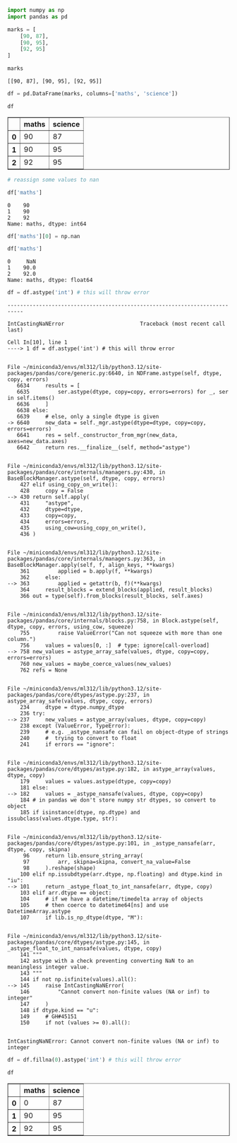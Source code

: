```python
import numpy as np
import pandas as pd
```


```python
marks = [
    [90, 87],
    [90, 95],
    [92, 95]
]
```


```python
marks
```




    [[90, 87], [90, 95], [92, 95]]




```python
df = pd.DataFrame(marks, columns=['maths', 'science'])
```


```python
df
```




<div>
<style scoped>
    .dataframe tbody tr th:only-of-type {
        vertical-align: middle;
    }

    .dataframe tbody tr th {
        vertical-align: top;
    }

    .dataframe thead th {
        text-align: right;
    }
</style>
<table border="1" class="dataframe">
  <thead>
    <tr style="text-align: right;">
      <th></th>
      <th>maths</th>
      <th>science</th>
    </tr>
  </thead>
  <tbody>
    <tr>
      <th>0</th>
      <td>90</td>
      <td>87</td>
    </tr>
    <tr>
      <th>1</th>
      <td>90</td>
      <td>95</td>
    </tr>
    <tr>
      <th>2</th>
      <td>92</td>
      <td>95</td>
    </tr>
  </tbody>
</table>
</div>




```python
# reassign some values to nan

df['maths']
```




    0    90
    1    90
    2    92
    Name: maths, dtype: int64




```python
df['maths'][0] = np.nan
```


```python
df['maths']
```




    0     NaN
    1    90.0
    2    92.0
    Name: maths, dtype: float64




```python
df = df.astype('int') # this will throw error
```


    ---------------------------------------------------------------------------

    IntCastingNaNError                        Traceback (most recent call last)

    Cell In[10], line 1
    ----> 1 df = df.astype('int') # this will throw error


    File ~/miniconda3/envs/ml312/lib/python3.12/site-packages/pandas/core/generic.py:6640, in NDFrame.astype(self, dtype, copy, errors)
       6634     results = [
       6635         ser.astype(dtype, copy=copy, errors=errors) for _, ser in self.items()
       6636     ]
       6638 else:
       6639     # else, only a single dtype is given
    -> 6640     new_data = self._mgr.astype(dtype=dtype, copy=copy, errors=errors)
       6641     res = self._constructor_from_mgr(new_data, axes=new_data.axes)
       6642     return res.__finalize__(self, method="astype")


    File ~/miniconda3/envs/ml312/lib/python3.12/site-packages/pandas/core/internals/managers.py:430, in BaseBlockManager.astype(self, dtype, copy, errors)
        427 elif using_copy_on_write():
        428     copy = False
    --> 430 return self.apply(
        431     "astype",
        432     dtype=dtype,
        433     copy=copy,
        434     errors=errors,
        435     using_cow=using_copy_on_write(),
        436 )


    File ~/miniconda3/envs/ml312/lib/python3.12/site-packages/pandas/core/internals/managers.py:363, in BaseBlockManager.apply(self, f, align_keys, **kwargs)
        361         applied = b.apply(f, **kwargs)
        362     else:
    --> 363         applied = getattr(b, f)(**kwargs)
        364     result_blocks = extend_blocks(applied, result_blocks)
        366 out = type(self).from_blocks(result_blocks, self.axes)


    File ~/miniconda3/envs/ml312/lib/python3.12/site-packages/pandas/core/internals/blocks.py:758, in Block.astype(self, dtype, copy, errors, using_cow, squeeze)
        755         raise ValueError("Can not squeeze with more than one column.")
        756     values = values[0, :]  # type: ignore[call-overload]
    --> 758 new_values = astype_array_safe(values, dtype, copy=copy, errors=errors)
        760 new_values = maybe_coerce_values(new_values)
        762 refs = None


    File ~/miniconda3/envs/ml312/lib/python3.12/site-packages/pandas/core/dtypes/astype.py:237, in astype_array_safe(values, dtype, copy, errors)
        234     dtype = dtype.numpy_dtype
        236 try:
    --> 237     new_values = astype_array(values, dtype, copy=copy)
        238 except (ValueError, TypeError):
        239     # e.g. _astype_nansafe can fail on object-dtype of strings
        240     #  trying to convert to float
        241     if errors == "ignore":


    File ~/miniconda3/envs/ml312/lib/python3.12/site-packages/pandas/core/dtypes/astype.py:182, in astype_array(values, dtype, copy)
        179     values = values.astype(dtype, copy=copy)
        181 else:
    --> 182     values = _astype_nansafe(values, dtype, copy=copy)
        184 # in pandas we don't store numpy str dtypes, so convert to object
        185 if isinstance(dtype, np.dtype) and issubclass(values.dtype.type, str):


    File ~/miniconda3/envs/ml312/lib/python3.12/site-packages/pandas/core/dtypes/astype.py:101, in _astype_nansafe(arr, dtype, copy, skipna)
         96     return lib.ensure_string_array(
         97         arr, skipna=skipna, convert_na_value=False
         98     ).reshape(shape)
        100 elif np.issubdtype(arr.dtype, np.floating) and dtype.kind in "iu":
    --> 101     return _astype_float_to_int_nansafe(arr, dtype, copy)
        103 elif arr.dtype == object:
        104     # if we have a datetime/timedelta array of objects
        105     # then coerce to datetime64[ns] and use DatetimeArray.astype
        107     if lib.is_np_dtype(dtype, "M"):


    File ~/miniconda3/envs/ml312/lib/python3.12/site-packages/pandas/core/dtypes/astype.py:145, in _astype_float_to_int_nansafe(values, dtype, copy)
        141 """
        142 astype with a check preventing converting NaN to an meaningless integer value.
        143 """
        144 if not np.isfinite(values).all():
    --> 145     raise IntCastingNaNError(
        146         "Cannot convert non-finite values (NA or inf) to integer"
        147     )
        148 if dtype.kind == "u":
        149     # GH#45151
        150     if not (values >= 0).all():


    IntCastingNaNError: Cannot convert non-finite values (NA or inf) to integer



```python
df = df.fillna(0).astype('int') # this will throw error
```


```python
df
```




<div>
<style scoped>
    .dataframe tbody tr th:only-of-type {
        vertical-align: middle;
    }

    .dataframe tbody tr th {
        vertical-align: top;
    }

    .dataframe thead th {
        text-align: right;
    }
</style>
<table border="1" class="dataframe">
  <thead>
    <tr style="text-align: right;">
      <th></th>
      <th>maths</th>
      <th>science</th>
    </tr>
  </thead>
  <tbody>
    <tr>
      <th>0</th>
      <td>0</td>
      <td>87</td>
    </tr>
    <tr>
      <th>1</th>
      <td>90</td>
      <td>95</td>
    </tr>
    <tr>
      <th>2</th>
      <td>92</td>
      <td>95</td>
    </tr>
  </tbody>
</table>
</div>




```python

```
